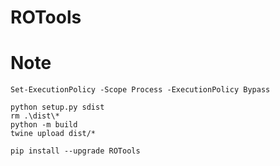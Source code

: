 # ROTools

# Note

```
Set-ExecutionPolicy -Scope Process -ExecutionPolicy Bypass 
```

```
python setup.py sdist
rm .\dist\* 
python -m build
twine upload dist/*
```


```
pip install --upgrade ROTools
```


